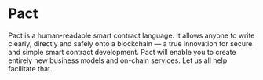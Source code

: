 # Pact
Pact is a human-readable smart contract language. It allows anyone to write clearly, directly and safely onto a blockchain — a true innovation for secure and simple smart contract development. Pact will enable you to create entirely new business models and on-chain services.
Let us all help facilitate that.
